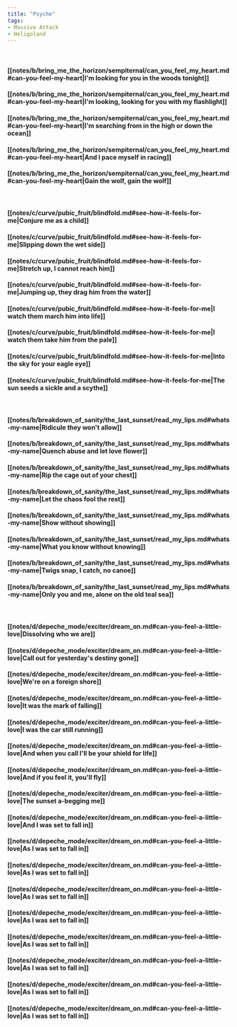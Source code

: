 ```yaml
---
title: "Psyche"
tags:
- Massive Attack
- Heligoland
---
```

&nbsp;
#### [[notes/b/bring_me_the_horizon/sempiternal/can_you_feel_my_heart.md#can-you-feel-my-heart|I'm looking for you in the woods tonight]]
#### [[notes/b/bring_me_the_horizon/sempiternal/can_you_feel_my_heart.md#can-you-feel-my-heart|I'm looking, looking for you with my flashlight]]
#### [[notes/b/bring_me_the_horizon/sempiternal/can_you_feel_my_heart.md#can-you-feel-my-heart|I'm searching from in the high or down the ocean]]
#### [[notes/b/bring_me_the_horizon/sempiternal/can_you_feel_my_heart.md#can-you-feel-my-heart|And I pace myself in racing]]
#### [[notes/b/bring_me_the_horizon/sempiternal/can_you_feel_my_heart.md#can-you-feel-my-heart|Gain the wolf, gain the wolf]]
&nbsp;
#### [[notes/c/curve/pubic_fruit/blindfold.md#see-how-it-feels-for-me|Conjure me as a child]]
#### [[notes/c/curve/pubic_fruit/blindfold.md#see-how-it-feels-for-me|Slipping down the wet side]]
#### [[notes/c/curve/pubic_fruit/blindfold.md#see-how-it-feels-for-me|Stretch up, I cannot reach him]]
#### [[notes/c/curve/pubic_fruit/blindfold.md#see-how-it-feels-for-me|Jumping up, they drag him from the water]]
#### [[notes/c/curve/pubic_fruit/blindfold.md#see-how-it-feels-for-me|I watch them march him into life]]
#### [[notes/c/curve/pubic_fruit/blindfold.md#see-how-it-feels-for-me|I watch them take him from the pale]]
#### [[notes/c/curve/pubic_fruit/blindfold.md#see-how-it-feels-for-me|Into the sky for your eagle eye]]
#### [[notes/c/curve/pubic_fruit/blindfold.md#see-how-it-feels-for-me|The sun seeds a sickle and a scythe]]
&nbsp;
#### [[notes/b/breakdown_of_sanity/the_last_sunset/read_my_lips.md#whats-my-name|Ridicule they won't allow]]
#### [[notes/b/breakdown_of_sanity/the_last_sunset/read_my_lips.md#whats-my-name|Quench abuse and let love flower]]
#### [[notes/b/breakdown_of_sanity/the_last_sunset/read_my_lips.md#whats-my-name|Rip the cage out of your chest]]
#### [[notes/b/breakdown_of_sanity/the_last_sunset/read_my_lips.md#whats-my-name|Let the chaos fool the rest]]
#### [[notes/b/breakdown_of_sanity/the_last_sunset/read_my_lips.md#whats-my-name|Show without showing]]
#### [[notes/b/breakdown_of_sanity/the_last_sunset/read_my_lips.md#whats-my-name|What you know without knowing]]
#### [[notes/b/breakdown_of_sanity/the_last_sunset/read_my_lips.md#whats-my-name|Twigs snap, I catch, no canoe]]
#### [[notes/b/breakdown_of_sanity/the_last_sunset/read_my_lips.md#whats-my-name|Only you and me, alone on the old teal sea]]
&nbsp;
#### [[notes/d/depeche_mode/exciter/dream_on.md#can-you-feel-a-little-love|Dissolving who we are]]
#### [[notes/d/depeche_mode/exciter/dream_on.md#can-you-feel-a-little-love|Call out for yesterday's destiny gone]]
#### [[notes/d/depeche_mode/exciter/dream_on.md#can-you-feel-a-little-love|We're on a foreign shore]]
#### [[notes/d/depeche_mode/exciter/dream_on.md#can-you-feel-a-little-love|It was the mark of falling]]
#### [[notes/d/depeche_mode/exciter/dream_on.md#can-you-feel-a-little-love|I was the car still running]]
#### [[notes/d/depeche_mode/exciter/dream_on.md#can-you-feel-a-little-love|And when you call I'll be your shield for life]]
#### [[notes/d/depeche_mode/exciter/dream_on.md#can-you-feel-a-little-love|And if you feel it, you'll fly]]
#### [[notes/d/depeche_mode/exciter/dream_on.md#can-you-feel-a-little-love|The sunset a-begging me]]
#### [[notes/d/depeche_mode/exciter/dream_on.md#can-you-feel-a-little-love|And I was set to fall in]]
#### [[notes/d/depeche_mode/exciter/dream_on.md#can-you-feel-a-little-love|As I was set to fall in]]
#### [[notes/d/depeche_mode/exciter/dream_on.md#can-you-feel-a-little-love|As I was set to fall in]]
#### [[notes/d/depeche_mode/exciter/dream_on.md#can-you-feel-a-little-love|As I was set to fall in]]
#### [[notes/d/depeche_mode/exciter/dream_on.md#can-you-feel-a-little-love|As I was set to fall in]]
#### [[notes/d/depeche_mode/exciter/dream_on.md#can-you-feel-a-little-love|As I was set to fall in]]
#### [[notes/d/depeche_mode/exciter/dream_on.md#can-you-feel-a-little-love|As I was set to fall in]]
#### [[notes/d/depeche_mode/exciter/dream_on.md#can-you-feel-a-little-love|As I was set to fall in]]
#### [[notes/d/depeche_mode/exciter/dream_on.md#can-you-feel-a-little-love|As I was set to fall in]]
